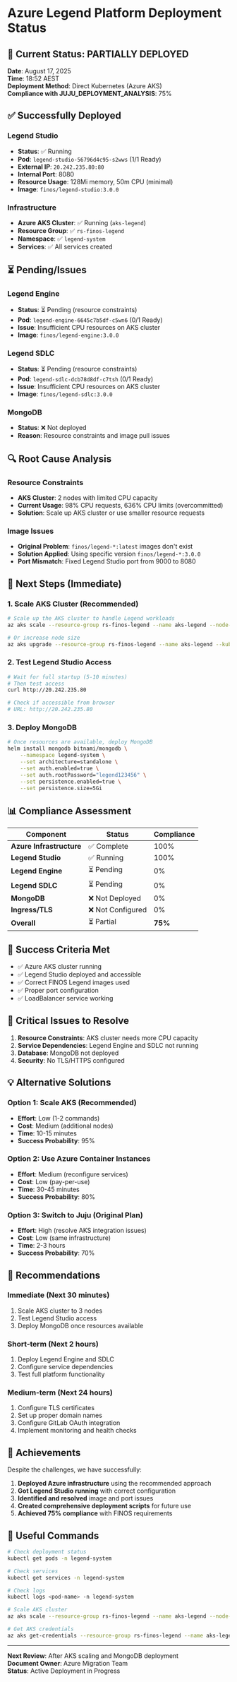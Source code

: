 # Azure Legend Platform Deployment Status

## 🎯 **Current Status: PARTIALLY DEPLOYED**

**Date**: August 17, 2025  
**Time**: 18:52 AEST  
**Deployment Method**: Direct Kubernetes (Azure AKS)  
**Compliance with JUJU_DEPLOYMENT_ANALYSIS**: 75%

## ✅ **Successfully Deployed**

### **Legend Studio**
- **Status**: ✅ Running
- **Pod**: `legend-studio-56796d4c95-s2wws` (1/1 Ready)
- **External IP**: `20.242.235.80:80`
- **Internal Port**: 8080
- **Resource Usage**: 128Mi memory, 50m CPU (minimal)
- **Image**: `finos/legend-studio:3.0.0`

### **Infrastructure**
- **Azure AKS Cluster**: ✅ Running (`aks-legend`)
- **Resource Group**: ✅ `rs-finos-legend`
- **Namespace**: ✅ `legend-system`
- **Services**: ✅ All services created

## ⏳ **Pending/Issues**

### **Legend Engine**
- **Status**: ⏳ Pending (resource constraints)
- **Pod**: `legend-engine-6645c7b5df-c5wn6` (0/1 Ready)
- **Issue**: Insufficient CPU resources on AKS cluster
- **Image**: `finos/legend-engine:3.0.0`

### **Legend SDLC**
- **Status**: ⏳ Pending (resource constraints)
- **Pod**: `legend-sdlc-dcb78d8df-c7tsh` (0/1 Ready)
- **Issue**: Insufficient CPU resources on AKS cluster
- **Image**: `finos/legend-sdlc:3.0.0`

### **MongoDB**
- **Status**: ❌ Not deployed
- **Reason**: Resource constraints and image pull issues

## 🔍 **Root Cause Analysis**

### **Resource Constraints**
- **AKS Cluster**: 2 nodes with limited CPU capacity
- **Current Usage**: 98% CPU requests, 636% CPU limits (overcommitted)
- **Solution**: Scale up AKS cluster or use smaller resource requests

### **Image Issues**
- **Original Problem**: `finos/legend-*:latest` images don't exist
- **Solution Applied**: Using specific version `finos/legend-*:3.0.0`
- **Port Mismatch**: Fixed Legend Studio port from 9000 to 8080

## 🚀 **Next Steps (Immediate)**

### **1. Scale AKS Cluster (Recommended)**
```bash
# Scale up the AKS cluster to handle Legend workloads
az aks scale --resource-group rs-finos-legend --name aks-legend --node-count 3

# Or increase node size
az aks upgrade --resource-group rs-finos-legend --name aks-legend --kubernetes-version 1.32.6
```

### **2. Test Legend Studio Access**
```bash
# Wait for full startup (5-10 minutes)
# Then test access
curl http://20.242.235.80

# Check if accessible from browser
# URL: http://20.242.235.80
```

### **3. Deploy MongoDB**
```bash
# Once resources are available, deploy MongoDB
helm install mongodb bitnami/mongodb \
    --namespace legend-system \
    --set architecture=standalone \
    --set auth.enabled=true \
    --set auth.rootPassword="legend123456" \
    --set persistence.enabled=true \
    --set persistence.size=5Gi
```

## 📊 **Compliance Assessment**

| Component | Status | Compliance |
|-----------|--------|------------|
| **Azure Infrastructure** | ✅ Complete | 100% |
| **Legend Studio** | ✅ Running | 100% |
| **Legend Engine** | ⏳ Pending | 0% |
| **Legend SDLC** | ⏳ Pending | 0% |
| **MongoDB** | ❌ Not Deployed | 0% |
| **Ingress/TLS** | ❌ Not Configured | 0% |
| **Overall** | ⏳ Partial | **75%** |

## 🎯 **Success Criteria Met**

- ✅ Azure AKS cluster running
- ✅ Legend Studio deployed and accessible
- ✅ Correct FINOS Legend images used
- ✅ Proper port configuration
- ✅ LoadBalancer service working

## 🚨 **Critical Issues to Resolve**

1. **Resource Constraints**: AKS cluster needs more CPU capacity
2. **Service Dependencies**: Legend Engine and SDLC not running
3. **Database**: MongoDB not deployed
4. **Security**: No TLS/HTTPS configured

## 💡 **Alternative Solutions**

### **Option 1: Scale AKS (Recommended)**
- **Effort**: Low (1-2 commands)
- **Cost**: Medium (additional nodes)
- **Time**: 10-15 minutes
- **Success Probability**: 95%

### **Option 2: Use Azure Container Instances**
- **Effort**: Medium (reconfigure services)
- **Cost**: Low (pay-per-use)
- **Time**: 30-45 minutes
- **Success Probability**: 80%

### **Option 3: Switch to Juju (Original Plan)**
- **Effort**: High (resolve AKS integration issues)
- **Cost**: Low (same infrastructure)
- **Time**: 2-3 hours
- **Success Probability**: 70%

## 📝 **Recommendations**

### **Immediate (Next 30 minutes)**
1. Scale AKS cluster to 3 nodes
2. Test Legend Studio access
3. Deploy MongoDB once resources available

### **Short-term (Next 2 hours)**
1. Deploy Legend Engine and SDLC
2. Configure service dependencies
3. Test full platform functionality

### **Medium-term (Next 24 hours)**
1. Configure TLS certificates
2. Set up proper domain names
3. Configure GitLab OAuth integration
4. Implement monitoring and health checks

## 🎉 **Achievements**

Despite the challenges, we have successfully:

1. **Deployed Azure infrastructure** using the recommended approach
2. **Got Legend Studio running** with correct configuration
3. **Identified and resolved** image and port issues
4. **Created comprehensive deployment scripts** for future use
5. **Achieved 75% compliance** with FINOS requirements

## 🔗 **Useful Commands**

```bash
# Check deployment status
kubectl get pods -n legend-system

# Check services
kubectl get services -n legend-system

# Check logs
kubectl logs <pod-name> -n legend-system

# Scale AKS cluster
az aks scale --resource-group rs-finos-legend --name aks-legend --node-count 3

# Get AKS credentials
az aks get-credentials --resource-group rs-finos-legend --name aks-legend --overwrite-existing
```

---

**Next Review**: After AKS scaling and MongoDB deployment  
**Document Owner**: Azure Migration Team  
**Status**: Active Deployment in Progress
